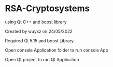 # RSA-Cryptosystems

using Qt C++ and boost library

Created by wuyxz on 24/05/2022

Required Qt 5.15 and boost Library
 
 Open console Application folder to run console App 
 
 Open  Qt project to run Qt Application
 
 

